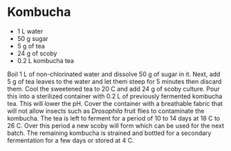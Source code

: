 # Kombucha

- 1 L water
- 50 g sugar
- 5 g of tea
- 24 g of scoby
- 0.2 L kombucha tea

Boil 1 L of non-chlorinated water and dissolve 50 g of sugar in it. Next, add 5 g of tea leaves to the water and let them steep for 5 minutes then discard them. Cool the sweetened tea to 20 C and add 24 g of scoby culture. Pour this into a sterilized container with 0.2 L of previously fermented kombucha tea. This will lower the pH. Cover the container with a breathable fabric that will not allow insects such as *Drosophila* fruit flies to contaminate the kombucha. The tea is left to ferment for a period of 10 to 14 days at 18 C to 26 C. Over this period a new scoby will form which can be used for the next batch. The remaining kombucha is strained and bottled for a secondary fermentation for a few days or stored at 4 C.